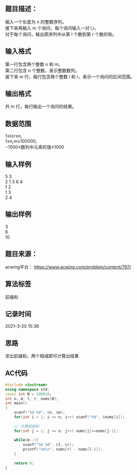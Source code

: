 ## 题目描述：
输入一个长度为 n 的整数序列。  
接下来再输入 m 个询问，每个询问输入一对 l,r。  
对于每个询问，输出原序列中从第 l 个数到第 r 个数的和。  

## 输入格式
第一行包含两个整数 n 和 m。  
第二行包含 n 个整数，表示整数数列。  
接下来 m 行，每行包含两个整数 l 和 r，表示一个询问的区间范围。  

## 输出格式
共 m 行，每行输出一个询问的结果。

## 数据范围
1≤l≤r≤n,  
1≤n,m≤100000,  
−1000≤数列中元素的值≤1000  

## 输入样例
5 3  
2 1 3 6 4  
1 2  
1 3  
2 4  

## 输出样例
3  
6  
10  

## 题目来源：
acwing平台： https://www.acwing.com/problem/content/797/

## 算法标签
前缀和

## 记录时间
2021-3-20 15:36

## 思路
求出前缀和，两个相减即可计算出结果

## AC代码
```cpp
#include <iostream>
using namespace std;
const int N = 100010;
int n, m, l, r, nums[N];
int main()
{
    scanf("%d %d", &n, &m);
    for(int i = 1; i <= n; i++) scanf("%d", &nums[i]);
    
    // 计算前缀和
    for(int j = 1; j <= n; j++) nums[j]+=nums[j-1];
    
    while(m--){
        scanf("%d %d", &l, &r);
        printf("%d\n", nums[r] - nums[l-1]);
    }
    
    return 0;
}
```